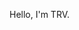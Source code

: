 Hello, I'm TRV. 

<!---
TRVX/TRVX is a ✨ special ✨ repository because its `README.md` (this file) appears on your GitHub profile.
You can click the Preview link to take a look at your changes.
--->
